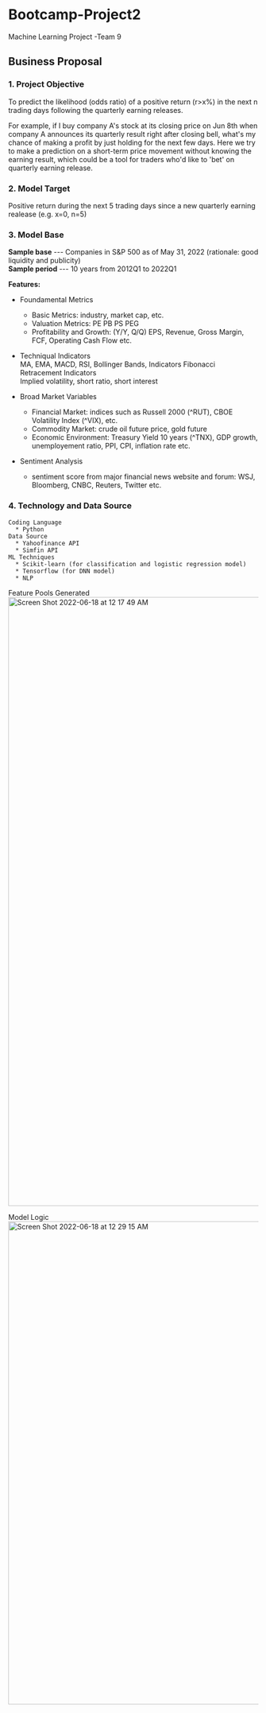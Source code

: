 # Bootcamp-Project2
Machine Learning Project -Team 9

## Business Proposal
### **1. Project Objective** 

To predict the likelihood (odds ratio) of a positive return (r>x%) in the next n trading days following the quarterly earning releases. <br />

For example, if I buy company A's stock at its closing price on Jun 8th when company A announces its quarterly result right after closing bell, what's my chance of making a profit by just holding for the next few days. Here we try to make a prediction on a short-term price movement without knowing the earning result, which could be a tool for traders who'd like to 'bet' on quarterly earning release.

### **2. Model Target** <br />

Positive return during the next 5 trading days since a new quarterly earning realease (e.g. x=0, n=5)

### **3. Model Base** <br />

**Sample base** --- Companies in S&P 500 as of May 31, 2022 (rationale: good liquidity and publicity)<br />
**Sample period** --- 10 years from 2012Q1 to 2022Q1<br />

**Features:**
  * Foundamental Metrics<br />
    * Basic Metrics: industry, market cap, etc.<br />
    * Valuation Metrics: PE PB PS PEG <br />
    * Profitability and Growth: (Y/Y, Q/Q) EPS, Revenue, Gross Margin, FCF, Operating Cash Flow etc. <br />
  
  * Techniqual Indicators<br />
    MA, EMA, MACD, RSI, Bollinger Bands, Indicators Fibonacci Retracement Indicators<br />
    Implied volatility, short ratio, short interest <br />
  * Broad Market Variables<br />
    * Financial Market: indices such as Russell 2000 (^RUT), CBOE Volatility Index (^VIX), etc.
    * Commodity Market: crude oil future price, gold future
    * Economic Environment: Treasury Yield 10 years (^TNX), GDP growth, unemployement ratio, PPI, CPI, inflation rate etc.
  * Sentiment Analysis<br />
    * sentiment score from major financial news website and forum: WSJ, Bloomberg, CNBC, Reuters, Twitter etc.  
 
 ### **4. Technology and Data Source** <br />
    Coding Language
      * Python
    Data Source
      * Yahoofinance API
      * Simfin API
    ML Techniques
      * Scikit-learn (for classification and logistic regression model)
      * Tensorflow (for DNN model)
      * NLP



Feature Pools Generated
<img width="1225" alt="Screen Shot 2022-06-18 at 12 17 49 AM" src="https://user-images.githubusercontent.com/53786396/174422460-014d2f3c-7588-4028-b8a4-b32026e9437d.png">

Model Logic
<img width="972" alt="Screen Shot 2022-06-18 at 12 29 15 AM" src="https://user-images.githubusercontent.com/53786396/174422746-b6df65b1-8b26-485e-a052-38818bc86f88.png">
